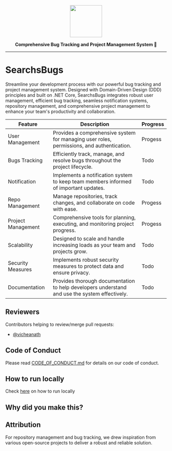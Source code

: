 <a href="#">
<p align="center">
<img height=100 src="logo.png"/>
</p>
</a>
<p align="center">
  <strong>Comprehensive Bug Tracking and Project Management System 🚀</strong>
</p>

---

# SearchsBugs

Streamline your development process with our powerful bug tracking and project management system. Designed with Domain-Driven Design (DDD) principles and built on .NET Core, SearchsBugs integrates robust user management, efficient bug tracking, seamless notification systems, repository management, and comprehensive project management to enhance your team's productivity and collaboration.

| Feature             | Description                                                                                  | Progress |
| ------------------- | -------------------------------------------------------------------------------------------- | -------- |
| User Management     | Provides a comprehensive system for managing user roles, permissions, and authentication.     | Progess|
| Bugs Tracking       | Efficiently track, manage, and resolve bugs throughout the project lifecycle.                 | Todo |
| Notification        | Implements a notification system to keep team members informed of important updates.          | Todo |
| Repo Management     | Manage repositories, track changes, and collaborate on code with ease.                        | Progess |
| Project Management  | Comprehensive tools for planning, executing, and monitoring project progress.                 | Progess |
| Scalability         | Designed to scale and handle increasing loads as your team and projects grow.                 | Todo |
| Security Measures   | Implements robust security measures to protect data and ensure privacy.                       | Todo |
| Documentation       | Provides thorough documentation to help developers understand and use the system effectively. | Todo |

## Reviewers

Contributors helping to review/merge pull requests:

- [@vicheanath](https://github.com/vicheanath)

## Code of Conduct

Please read [CODE_OF_CONDUCT.md](CODE_OF_CONDUCT.md) for details on our code of conduct.

## How to run locally

Check <a href="CONTRIBUTING.md">here</a> on how to run locally</a>

## Why did you make this?

## Attribution

For repository management and bug tracking, we drew inspiration from various open-source projects to deliver a robust and reliable solution.
